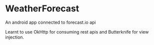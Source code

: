 # WeatherForecast
An android app connected to forecast.io api

Learnt to use OkHttp for consuming rest apis and Butterknife for view injection.
